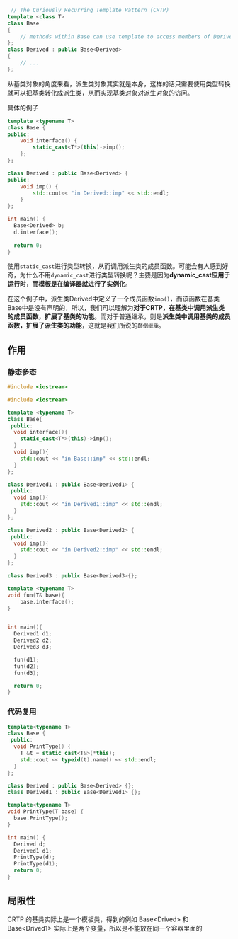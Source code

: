 ```cpp
 // The Curiously Recurring Template Pattern (CRTP)
template <class T>
class Base
{
    // methods within Base can use template to access members of Derived
};
class Derived : public Base<Derived>
{
    // ...
};
```

从基类对象的角度来看，派生类对象其实就是本身，这样的话只需要使用类型转换就可以把基类转化成派生类，从而实现基类对象对派生对象的访问。

具体的例子

```cpp
template <typename T>
class Base {
public:
    void interface() {
        static_cast<T*>(this)->imp();
    };
};

class Derived : public Base<Derived> {
public:
    void imp() {
        std::cout<< "in Derived::imp" << std::endl;  
    }
};

int main() {
  Base<Derived> b;
  d.interface();
  
  return 0;
}
```

使用`static_cast`进行类型转换，从而调用派生类的成员函数。可能会有人感到好奇，为什么不用`dynamic_cast`进行类型转换呢？主要是因为**dynamic_cast应用于运行时，而模板是在编译器就进行了实例化**。

在这个例子中，派生类Derived中定义了一个成员函数`imp()`，而该函数在基类Base中是没有声明的，所以，我们可以理解为**对于CRTP，在基类中调用派生类的成员函数，扩展了基类的功能**。而对于普通继承，则是**派生类中调用基类的成员函数，扩展了派生类的功能**，这就是我们所说的`颠倒继承`。

## 作用

### 静态多态

```cpp
#include <iostream>

#include <iostream>

template <typename T>
class Base{
 public:
  void interface(){
    static_cast<T*>(this)->imp();
  }
  void imp(){
    std::cout << "in Base::imp" << std::endl;
  }
};

class Derived1 : public Base<Derived1> {
 public:
  void imp(){
    std::cout << "in Derived1::imp" << std::endl;
  }
};

class Derived2 : public Base<Derived2> {
 public:
  void imp(){
    std::cout << "in Derived2::imp" << std::endl;
  }
};

class Derived3 : public Base<Derived3>{};

template <typename T>
void fun(T& base){
    base.interface();
}


int main(){
  Derived1 d1;
  Derived2 d2;
  Derived3 d3;

  fun(d1);
  fun(d2);
  fun(d3);

  return 0;
}
```

### 代码复用

```cpp
template<typename T>
class Base {
 public:
  void PrintType() {
    T &t = static_cast<T&>(*this);
    std::cout << typeid(t).name() << std::endl;
  }
};

class Derived : public Base<Derived> {};
class Derived1 : public Base<Derived1> {};

template<typename T>
void PrintType(T base) {
  base.PrintType();
}

int main() {
  Derived d;
  Derived1 d1;
  PrintType(d);
  PrintType(d1);
  return 0;
}
```

## 局限性

CRTP 的基类实际上是一个模板类，得到的例如 Base\<Drived> 和 Base\<Drived1> 实际上是两个变量，所以是不能放在同一个容器里面的